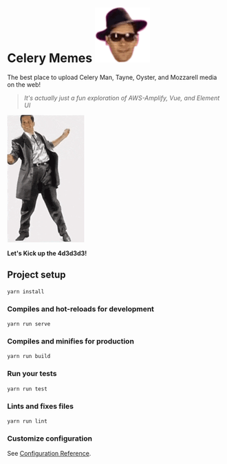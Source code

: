 # Celery Memes ![](./src/assets/hat-wobble.png)

The best place to upload Celery Man, Tayne, Oyster, and Mozzarell media on the web!

> _It's actually just a fun exploration of AWS-Amplify, Vue, and Element UI_

![](./src/assets/celeryman.gif)

**Let's Kick up the 4d3d3d3!**

## Project setup

```
yarn install
```

### Compiles and hot-reloads for development

```
yarn run serve
```

### Compiles and minifies for production

```
yarn run build
```

### Run your tests

```
yarn run test
```

### Lints and fixes files

```
yarn run lint
```

### Customize configuration

See [Configuration Reference](https://cli.vuejs.org/config/).
